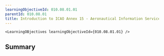 ```yaml
---
learningObjectiveId: 010.08.01.01
parentId: 010.08.01
title: Introduction to ICAO Annex 15 - Aeronautical Information Service (AIS)
---
```


```tsx eval
<LearningOBjectives learningObjectiveId={010.08.01.01} />
```

## Summary
